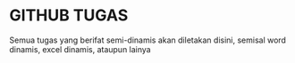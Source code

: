 # GITHUB TUGAS

Semua tugas yang berifat semi-dinamis akan diletakan disini, semisal word dinamis, excel dinamis, ataupun lainya

